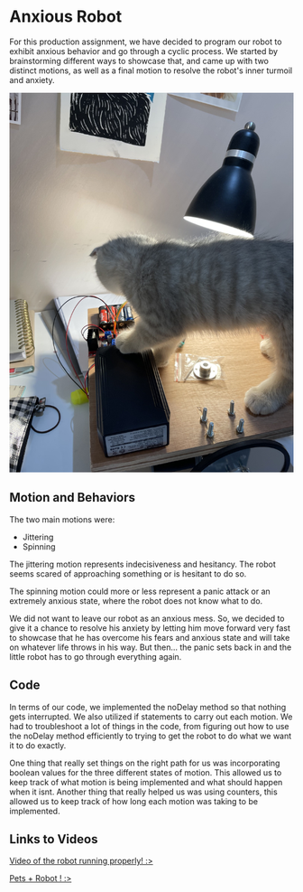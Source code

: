 # Anxious Robot
For this production assignment, we have decided to program our robot to exhibit anxious behavior and go through a cyclic process. We started by brainstorming different ways to showcase that, and came up with two distinct motions, as well as a final motion to resolve the robot's inner turmoil and anxiety.

![](catthebuilder.jpg)
## Motion and Behaviors

The two main motions were:

- Jittering
- Spinning

The jittering motion represents indecisiveness and hesitancy. The robot seems scared of approaching something or is hesitant to do so.

The spinning motion could more or less represent a panic attack or an extremely anxious state, where the robot does not know what to do.

We did not want to leave our robot as an anxious mess. So, we decided to give it a chance to resolve his anxiety by letting him move forward very fast to showcase that he has overcome his fears and anxious state and will take on whatever life throws in his way. But then... the panic sets back in and the little robot has to go through everything again. 


## Code

In terms of our code, we implemented the noDelay method so that nothing gets interrupted. We also utilized if statements to carry out each motion. We had to troubleshoot a lot of things in the code, from figuring out how to use the noDelay method efficiently to trying to get the robot to do what we want it to do exactly.

One thing that really set things on the right path for us was incorporating boolean values for the three different states of motion. This allowed us to keep track of what motion is being implemented and what should happen when it isnt. Another thing that really helped us was using counters, this allowed us to keep track of how long each motion was taking to be implemented.

## Links to Videos

[Video of the robot running properly! :> ](https://www.youtube.com/watch?v=h3r3IlOu2kA)

[Pets + Robot ! :> ](https://www.youtube.com/watch?v=kqx_gVGP55E)

